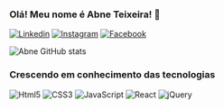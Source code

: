 ### Olá! Meu nome é Abne Teixeira! 👋

[![Linkedin](https://img.shields.io/badge/LinkedIn-0077B5?style=for-the-badge&logo=linkedin&logoColor=white)](https://www.linkedin.com/in/abne-de-souza-teixeira-santos-240a474a) [![Instagram](https://img.shields.io/badge/Instagram-E4405F?style=for-the-badge&logo=instagram&logoColor=white)](https://www.instagram.com/abne_teixeira/) [![Facebook](https://img.shields.io/badge/Facebook-1877F2?style=for-the-badge&logo=facebook&logoColor=white)](https://www.facebook.com/abne.teixeira)

![Abne GitHub stats](https://github-readme-stats.vercel.app/api?username=abneprog&show_icons=true&theme=radical)

### Crescendo em conhecimento das tecnologias

![Html5](https://img.shields.io/badge/HTML5-E34F26?style=for-the-badge&logo=html5&logoColor=white) ![CSS3](https://img.shields.io/badge/CSS3-1572B6?style=for-the-badge&logo=css3&logoColor=white) ![JavaScript](https://img.shields.io/badge/JavaScript-F7DF1E?style=for-the-badge&logo=javascript&logoColor=black) ![React](https://img.shields.io/badge/React-20232A?style=for-the-badge&logo=react&logoColor=61DAFB) ![jQuery](https://img.shields.io/badge/jQuery-0769AD?style=for-the-badge&logo=jquery&logoColor=white)
